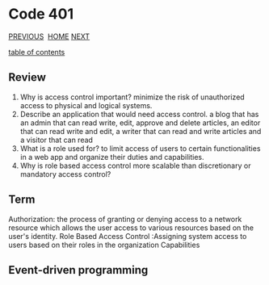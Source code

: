 # Code 401

[PREVIOUS](https://dinaalsaid.github.io/code401reading/class-15) &nbsp;[HOME](https://dinaalsaid.github.io/reading-notes/)&nbsp;[NEXT](https://dinaalsaid.github.io/code401reading/class-17)

[table of contents](https://dinaalsaid.github.io/code401reading/)

## Review

1. Why is access control important?
minimize the risk of unauthorized access to physical and logical systems.
2. Describe an application that would need access control.
a blog that has an admin that can read write, edit, approve and delete articles, an editor that can read write and edit, a writer that can read and write articles and a visitor that can read
3. What is a role used for?
to limit access of users to certain functionalities in a web app and organize their duties and capabilities.
4. Why is role based access control more scalable than discretionary or mandatory access control?

## Term

Authorization: the process of granting or denying access to a network resource which allows the user access to various resources based on the user's identity.
Role Based Access Control :Assigning system access to users based on their roles in the organization
Capabilities

## Event-driven programming

